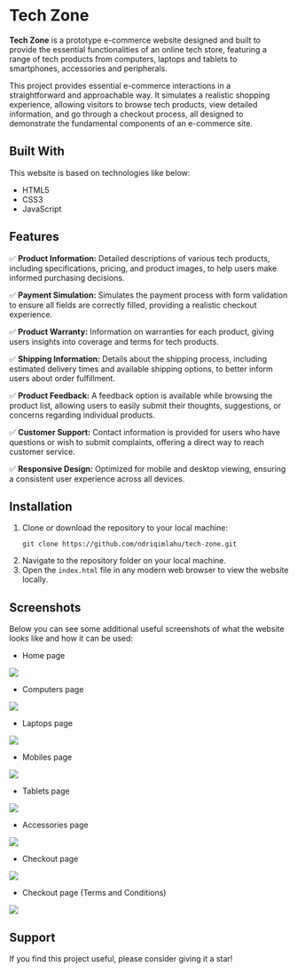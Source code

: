 # Tech Zone

**Tech Zone** is a prototype e-commerce website designed and built to provide the essential functionalities of an online tech store, featuring a range of tech products from computers, laptops and tablets to smartphones, accessories and peripherals.

This project provides essential e-commerce interactions in a straightforward and approachable way. It simulates a realistic shopping experience, allowing visitors to browse tech products, view detailed information, and go through a checkout process, all designed to demonstrate the fundamental components of an e-commerce site.

## Built With

This website is based on technologies like below:
* HTML5
* CSS3
* JavaScript

## Features

✅ **Product Information:** Detailed descriptions of various tech products, including specifications, pricing, and product images, to help users make informed purchasing decisions.

✅ **Payment Simulation:** Simulates the payment process with form validation to ensure all fields are correctly filled, providing a realistic checkout experience.

✅ **Product Warranty:** Information on warranties for each product, giving users insights into coverage and terms for tech products.

✅ **Shipping Information:** Details about the shipping process, including estimated delivery times and available shipping options, to better inform users about order fulfillment.

✅ **Product Feedback:** A feedback option is available while browsing the product list, allowing users to easily submit their thoughts, suggestions, or concerns regarding individual products.

✅ **Customer Support:** Contact information is provided for users who have questions or wish to submit complaints, offering a direct way to reach customer service.

✅ **Responsive Design:** Optimized for mobile and desktop viewing, ensuring a consistent user experience across all devices.

## Installation

1. Clone or download the repository to your local machine:
   ```
   git clone https://github.com/ndriqimlahu/tech-zone.git
   ```
2. Navigate to the repository folder on your local machine.
3. Open the `index.html` file in any modern web browser to view the website locally.

## Screenshots

Below you can see some additional useful screenshots of what the website looks like and how it can be used:

* Home page
<img src="https://raw.githubusercontent.com/ndriqimlahu/tech-zone/main/preview/01.1-Home%20page%20(Responsive%20for%20Desktop).png">

* Computers page
<img src="https://raw.githubusercontent.com/ndriqimlahu/tech-zone/main/preview/02.1-Computers%20page%20(Responsive%20for%20all%20Devices).png">

* Laptops page
<img src="https://raw.githubusercontent.com/ndriqimlahu/tech-zone/main/preview/03.1-Laptops%20page%20(Responsive%20for%20all%20Devices).png">

* Mobiles page
<img src="https://raw.githubusercontent.com/ndriqimlahu/tech-zone/main/preview/04.1-Mobiles%20page%20(Responsive%20for%20all%20Devices).png">

* Tablets page
<img src="https://raw.githubusercontent.com/ndriqimlahu/tech-zone/main/preview/05.1-Tablets%20page%20(Responsive%20for%20all%20Devices).png">

* Accessories page
<img src="https://raw.githubusercontent.com/ndriqimlahu/tech-zone/main/preview/06.1-Accessories%20page%20(Responsive%20for%20all%20Devices).png">

* Checkout page
<img src="https://raw.githubusercontent.com/ndriqimlahu/tech-zone/main/preview/07.1-Buy%20Now%20page%20(Responsive%20for%20Desktop).png">

* Checkout page (Terms and Conditions)
<img src="https://raw.githubusercontent.com/ndriqimlahu/tech-zone/main/preview/07.2-Buy%20Now%20page%20(Responsive%20for%20Desktop).png">

## Support

If you find this project useful, please consider giving it a star!
